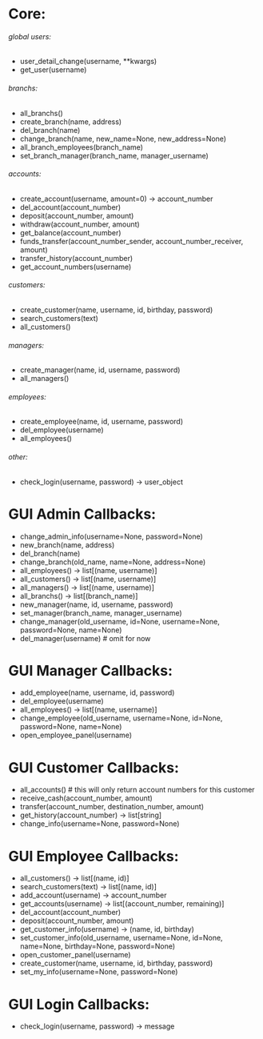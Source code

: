 
# Core:
###### global users:
- user_detail_change(username, **kwargs)
- get_user(username)
###### branchs:
- all_branchs()
- create_branch(name, address)
- del_branch(name)
- change_branch(name, new_name=None, new_address=None)
- all_branch_employees(branch_name)
- set_branch_manager(branch_name, manager_username)
###### accounts:
- create_account(username, amount=0) -> account_number
- del_account(account_number)
- deposit(account_number, amount)
- withdraw(account_number, amount)
- get_balance(account_number)
- funds_transfer(account_number_sender, account_number_receiver, amount)
- transfer_history(account_number)
- get_account_numbers(username)
###### customers:
- create_customer(name, username, id, birthday, password)
- search_customers(text)
- all_customers()
###### managers:
- create_manager(name, id, username, password)
- all_managers()
###### employees:
- create_employee(name, id, username, password)
- del_employee(username)
- all_employees()
###### other:
- check_login(username, password) -> user_object


# GUI Admin Callbacks:
- change_admin_info(username=None, password=None)
- new_branch(name, address)
- del_branch(name)
- change_branch(old_name, name=None, address=None)
- all_employees() -> list[(name, username)]
- all_customers() -> list[(name, username)]
- all_managers() -> list[(name, username)]
- all_branchs() -> list[(branch_name)]
- new_manager(name, id, username, password)
- set_manager(branch_name, manager_username)
- change_manager(old_username, id=None, username=None, password=None, name=None)
- del_manager(username)  # omit for now 

# GUI Manager Callbacks:
- add_employee(name, username, id, password)
- del_employee(username)
- all_employees() -> list[(name, username)]
- change_employee(old_username, username=None, id=None, password=None, name=None)
- open_employee_panel(username)

# GUI Customer Callbacks:
- all_accounts() # this will only return account numbers for this customer
- receive_cash(account_number, amount)
- transfer(account_number, destination_number, amount)
- get_history(account_number) -> list[string]
- change_info(username=None, password=None)

# GUI Employee Callbacks:
- all_customers() -> list[(name, id)]
- search_customers(text) -> list[(name, id)]
- add_account(username) -> account_number
- get_accounts(username) -> list[(account_number, remaining)]
- del_account(account_number)
- deposit(account_number, amount)
- get_customer_info(username) -> (name, id, birthday)
- set_customer_info(old_username, username=None, id=None, name=None, birthday=None, password=None)
- open_customer_panel(username)
- create_customer(name, username, id, birthday, password)
- set_my_info(username=None, password=None)

# GUI Login Callbacks:
- check_login(username, password) -> message
